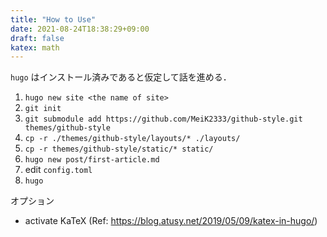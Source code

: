 ```yaml
---
title: "How to Use"
date: 2021-08-24T18:38:29+09:00
draft: false
katex: math
---
```


`hugo` はインストール済みであると仮定して話を進める．

1. `hugo new site <the name of site>`
1. `git init`
1. `git submodule add https://github.com/MeiK2333/github-style.git themes/github-style`
1. `cp -r ./themes/github-style/layouts/* ./layouts/`
1. `cp -r themes/github-style/static/* static/`
1. `hugo new post/first-article.md`
1. edit `config.toml`
1. `hugo`

オプション

- activate KaTeX (Ref: https://blog.atusy.net/2019/05/09/katex-in-hugo/)